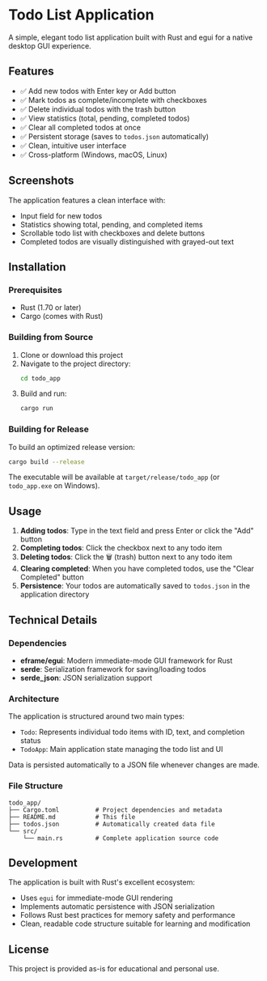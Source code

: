 # Todo List Application

A simple, elegant todo list application built with Rust and egui for a native desktop GUI experience.

## Features

- ✅ Add new todos with Enter key or Add button
- ✅ Mark todos as complete/incomplete with checkboxes
- ✅ Delete individual todos with the trash button
- ✅ View statistics (total, pending, completed todos)
- ✅ Clear all completed todos at once
- ✅ Persistent storage (saves to `todos.json` automatically)
- ✅ Clean, intuitive user interface
- ✅ Cross-platform (Windows, macOS, Linux)

## Screenshots

The application features a clean interface with:
- Input field for new todos
- Statistics showing total, pending, and completed items
- Scrollable todo list with checkboxes and delete buttons
- Completed todos are visually distinguished with grayed-out text

## Installation

### Prerequisites
- Rust (1.70 or later)
- Cargo (comes with Rust)

### Building from Source

1. Clone or download this project
2. Navigate to the project directory:
   ```bash
   cd todo_app
   ```
3. Build and run:
   ```bash
   cargo run
   ```

### Building for Release

To build an optimized release version:
```bash
cargo build --release
```

The executable will be available at `target/release/todo_app` (or `todo_app.exe` on Windows).

## Usage

1. **Adding todos**: Type in the text field and press Enter or click the "Add" button
2. **Completing todos**: Click the checkbox next to any todo item
3. **Deleting todos**: Click the 🗑 (trash) button next to any todo item
4. **Clearing completed**: When you have completed todos, use the "Clear Completed" button
5. **Persistence**: Your todos are automatically saved to `todos.json` in the application directory

## Technical Details

### Dependencies

- **eframe/egui**: Modern immediate-mode GUI framework for Rust
- **serde**: Serialization framework for saving/loading todos
- **serde_json**: JSON serialization support

### Architecture

The application is structured around two main types:

- `Todo`: Represents individual todo items with ID, text, and completion status
- `TodoApp`: Main application state managing the todo list and UI

Data is persisted automatically to a JSON file whenever changes are made.

### File Structure

```
todo_app/
├── Cargo.toml          # Project dependencies and metadata
├── README.md           # This file
├── todos.json          # Automatically created data file
└── src/
    └── main.rs         # Complete application source code
```

## Development

The application is built with Rust's excellent ecosystem:

- Uses `egui` for immediate-mode GUI rendering
- Implements automatic persistence with JSON serialization
- Follows Rust best practices for memory safety and performance
- Clean, readable code structure suitable for learning and modification

## License

This project is provided as-is for educational and personal use.